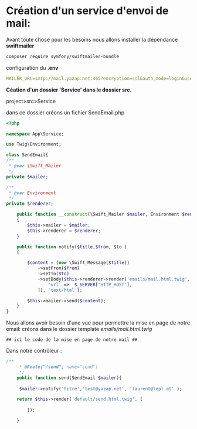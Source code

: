 # Création d'un service d'envoi de mail:

Avant toute chose pour les besoins nous allons installer la dépendance **swiftmailer**

```bash
composer require symfony/swiftmailer-bundle
```

configuration du **.env**

```yaml
MAILER_URL=smtp://mail.yazap.net:465?encryption=ssl&auth_mode=login&username=test@yazap.net&password=*mot*de*passe*
```

**Céation d'un dossier 'Service' dans le dossier src.**

project>src>Service

dans ce dossier créons un fichier SendEmail.php

```php
<?php 

namespace App\Service;

use Twig\Environment;

class SendEmail{
/**
 * @var \Swift_Mailer
 */
private $mailer;

/**
 * @var Environment
 */
private $renderer;

    public function __construct(\Swift_Mailer $mailer, Environment $renderer)
    {
        $this->mailer = $mailer;
        $this->renderer = $renderer;
    }

    public function notify($title,$from, $to )
    {

        $content = (new \Swift_Message($title))
            ->setFrom($from)
            ->setTo($to)
            ->setBody($this->renderer->render('emails/mail.html.twig', [
                'url' =>  $_SERVER['HTTP_HOST'],
            ]), 'text/html');

        $this->mailer->send($content);
    }
}
```
Nous allons avoir besoin d'une vue pour permettre la mise en page de notre email:
créons dans le dossier template _emails/mail.html.twig_

```
## ici le code de la mise en page de notre mail ##

```

Dans notre contrôleur :

```php
/**
     * @Route("/send", name="send")
     */
    public function send(SendEmail $mailer){
        
     $mailer->notify('titre','test@yazap.net', 'laurent@lepl.at' );

    return $this->render('default/send.html.twig', [
            
        ]);

    }
 ```
 

